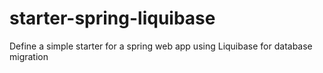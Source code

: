 # starter-spring-liquibase
Define a simple starter for a spring web app using Liquibase for database migration
